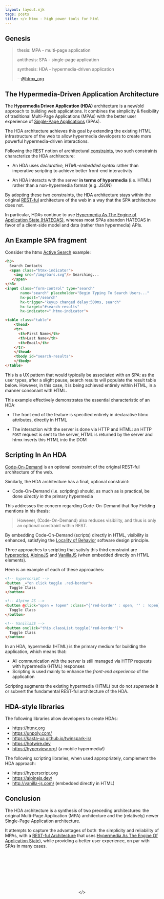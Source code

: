 ```yaml
---
layout: layout.njk
tags: posts
title: </> htmx - high power tools for html
---
```


## Genesis

> thesis: MPA - multi-page application
>
> antithesis: SPA -  single-page application
>
> synthesis: HDA - hypermedia-driven application
>
> \-\-[@htmx_org](https://twitter.com/htmx_org/status/1490318550170357760)

## The Hypermedia-Driven Application Architecture

The **Hypermedia Driven Application (HDA)** architecture is a new/old approach to building web applications.  It combines
the simplicity & flexibility of traditional Multi-Page Applications (MPAs) with the better user experience of 
[Single-Page Applications](https://en.wikipedia.org/wiki/Single-page_application) (SPAs).

The HDA architecture achieves this goal by extending the existing HTML infrastructure of the web to allow hypermedia
 developers to create more powerful hypermedia-driven interactions.
 
Following the REST notion of architectural [constraints](https://www.ics.uci.edu/~fielding/pubs/dissertation/rest_arch_style.htm),
two such constraints characterize the HDA architecture: 

* An HDA uses *declarative, HTML-embedded syntax* rather than imperative scripting to achieve better front-end interactivity

* An HDA interacts with the server **in terms of hypermedia** (i.e. HTML) rather than a non-hypermedia format (e.g. JSON)

By adopting these two constraints, the HDA architecture stays within the original 
[REST-ful](https://developer.mozilla.org/en-US/docs/Glossary/REST) architecture of the web in a way that the SPA architecture
does not.  

In particular, HDAs continue to use [Hypermedia As The Engine of Application State (HATEOAS)](/essays/hateoas/), whereas
most SPAs abandon HATEOAS in favor of a client-side model and data (rather than hypermedia) APIs.

## An Example SPA fragment

Consider the htmx [Active Search](/examples/active-search) example:

```html
<h3> 
  Search Contacts 
  <span class="htmx-indicator"> 
    <img src="/img/bars.svg"/> Searching... 
   </span> 
</h3>
<input class="form-control" type="search" 
       name="search" placeholder="Begin Typing To Search Users..." 
       hx-post="/search" 
       hx-trigger="keyup changed delay:500ms, search" 
       hx-target="#search-results" 
       hx-indicator=".htmx-indicator">

<table class="table">
    <thead>
    <tr>
      <th>First Name</th>
      <th>Last Name</th>
      <th>Email</th>
    </tr>
    </thead>
    <tbody id="search-results">
    </tbody>
</table>
```

This is a UX pattern that would typically be associated with an SPA: as the user types, after a slight pause, search 
results will populate the result table below.  However, in this case, it is being achieved entirely within HTML,
in a manner consonant with HTML.

This example effectively demonstrates the essential characteristic of an HDA:

* The front end of the feature is specified entirely in  declarative htmx attributes, directly in HTML

* The interaction with the server is done via HTTP and HTML: an HTTP `POST` request is sent to the server, HTML is 
  returned by the server and htmx inserts this HTML into the DOM

## Scripting In An HDA

[Code-On-Demand](https://www.ics.uci.edu/~fielding/pubs/dissertation/rest_arch_style.htm#sec_5_1_7) is an optional
constraint of the original REST-ful architecture of the web.

Similarly, the HDA architecture has a final, optional constraint:

* Code-On-Demand (i.e. scripting) should, as much as is practical, be done *directly in* the primary hypermedia

This addresses the concern regarding Code-On-Demand that Roy Fielding mentions in his thesis:

>  However, (Code-On-Demand) also reduces visibility, and thus is only an optional constraint within REST.

By embedding Code-On-Demand (scripts) directly in HTML, visibility is enhanced, satisfying the 
[Locality of Behavior](/essays/locality-of-behaviour/) software design principle.

Three approaches to scripting that satisfy this third constraint are [hyperscript](https://hyperscript.org), 
[AlpineJS](https://alpinejs.dev) and [VanillaJS](http://vanilla-js.com/) (when embedded directly on HTML elements).

Here is an example of each of these approaches:

```html
<!-- hyperscript -->
<button _="on click toggle .red-border">
  Toggle Class
</button>

<!-- Alpine JS -->
<button @click="open = !open" :class="{'red-border' : open, '' : !open}">
  Toggle Class
</button>

<!-- VanillaJS -->
<button onclick="this.classList.toggle('red-border')">
  Toggle Class
</button>
```

In an HDA, hypermedia (HTML) is the primary medium for building the application, which means that:

* All communication with the server is still managed via HTTP requests with hypermedia (HTML) responses
* Scripting is used mainly to enhance the *front-end experience* of the application

Scripting augments the existing hypermedia (HTML) but do not *supersede* it or subvert the fundamental REST-ful
architecture of the HDA.

## HDA-style libraries

The following libraries allow developers to create HDAs:

* <https://htmx.org>
* <https://unpoly.com/>
* <https://kasta-ua.github.io/twinspark-js/>
* <https://hotwire.dev>
* <https://hyperview.org/> (a mobile hypermedia!)

The following scripting libraries, when used appropriately, complement the HDA approach:

* <https://hyperscript.org>
* <https://alpinejs.dev/>
* <http://vanilla-js.com/> (embedded directly in HTML)

## Conclusion

The HDA architecture is a synthesis of two preceding architectures: the original Multi-Page Application (MPA) architecture
 and the (relatively) newer Single-Page Application architecture.  

It attempts to capture the advantages of both: the simplicity and reliability of MPAs, with a 
[REST-ful Architecture](https://developer.mozilla.org/en-US/docs/Glossary/REST) that uses 
[Hypermedia As The Engine Of Application State](/essays/hateoas/)), while providing a better user experience, on par
with SPAs in many cases.

<div style="padding-top: 120px;padding-bottom:40px;text-align: center">
&lt;/&gt;
</div>